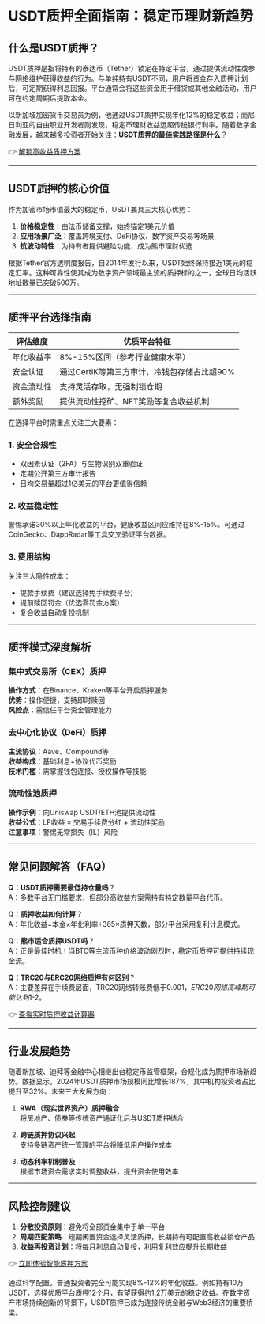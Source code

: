 # USDT质押全面指南：稳定币理财新趋势

## 什么是USDT质押？

USDT质押是指将持有的泰达币（Tether）锁定在特定平台，通过提供流动性或参与网络维护获得收益的行为。与单纯持有USDT不同，用户将资金存入质押计划后，可定期获得利息回报。平台通常会将这些资金用于借贷或其他金融活动，用户可在约定周期后提取本金。

以新加坡加密货币交易员为例，他通过USDT质押实现年化12%的稳定收益；而尼日利亚的自由职业开发者则发现，稳定币理财收益远超传统银行利率。随着数字金融发展，越来越多投资者开始关注：**USDT质押的最佳实践路径是什么**？

👉 [解锁高收益质押方案](https://bit.ly/okx_welcome)

---

## USDT质押的核心价值

作为加密市场市值最大的稳定币，USDT兼具三大核心优势：

1. **价格稳定性**：由法币储备支撑，始终锚定1美元价值
2. **应用场景广泛**：覆盖跨境支付、DeFi协议、数字资产交易等场景
3. **抗波动特性**：为持有者提供避险功能，成为熊市理财优选

根据Tether官方透明度报告，自2014年发行以来，USDT始终保持接近1美元的稳定汇率。这种可靠性使其成为数字资产领域最主流的质押标的之一，全球日均活跃地址数量已突破500万。

---

## 质押平台选择指南

| 评估维度       | 优质平台特征                          |
|----------------|-------------------------------------|
| 年化收益率     | 8%-15%区间（参考行业健康水平）         |
| 安全认证       | 通过CertiK等第三方审计，冷钱包存储占比超90% |
| 资金流动性     | 支持灵活存取，无强制锁仓期              |
| 额外奖励       | 提供流动性挖矿、NFT奖励等复合收益机制     |

在选择平台时需重点关注三大要素：

### 1. 安全合规性
- 双因素认证（2FA）与生物识别双重验证
- 定期公开第三方审计报告
- 日均交易量超过1亿美元的平台更值得信赖

### 2. 收益稳定性
警惕承诺30%以上年化收益的平台，健康收益区间应维持在8%-15%。可通过CoinGecko、DappRadar等工具交叉验证平台数据。

### 3. 费用结构
关注三大隐性成本：
- 提款手续费（建议选择免手续费平台）
- 提前赎回罚金（优选零罚金方案）
- 复合收益自动复投机制

---

## 质押模式深度解析

### 集中式交易所（CEX）质押
**操作方式**：在Binance、Kraken等平台开启质押服务  
**优势**：操作便捷，支持即时赎回  
**风险点**：需信任平台资金管理能力

### 去中心化协议（DeFi）质押
**主流协议**：Aave、Compound等  
**收益构成**：基础利息+协议代币奖励  
**技术门槛**：需掌握钱包连接、授权操作等技能

### 流动性池质押
**操作示例**：向Uniswap USDT/ETH池提供流动性  
**收益公式**：LP收益 = 交易手续费分红 + 流动性奖励  
**注意事项**：警惕无常损失（IL）风险

---

## 常见问题解答（FAQ）

**Q：USDT质押需要最低持仓量吗**？  
A：多数平台无门槛要求，但部分高收益方案需持有特定数量平台代币。

**Q：质押收益如何计算**？  
A：年化收益=本金×年化利率÷365×质押天数，部分平台采用复利计息模式。

**Q：熊市适合质押USDT吗**？  
A：正是最佳时机！当BTC等主流币种价格波动剧烈时，稳定币质押可提供持续现金流。

**Q：TRC20与ERC20网络质押有何区别**？  
A：主要差异在手续费层面，TRC20网络转账费低于$0.001，ERC20网络高峰期可能达到$1-2。

👉 [查看实时质押收益计算器](https://bit.ly/okx_welcome)

---

## 行业发展趋势

随着新加坡、迪拜等金融中心相继出台稳定币监管框架，合规化成为质押市场新趋势。数据显示，2024年USDT质押市场规模同比增长187%，其中机构投资者占比提升至32%。未来三大发展方向：

1. **RWA（现实世界资产）质押融合**  
   将房地产、债券等传统资产通证化后与USDT质押结合

2. **跨链质押协议兴起**  
   支持多链资产统一管理的平台将降低用户操作成本

3. **动态利率机制普及**  
   根据市场资金需求实时调整收益，提升资金使用效率

---

## 风险控制建议

1. **分散投资原则**：避免将全部资金集中于单一平台
2. **周期匹配策略**：短期闲置资金选择灵活质押，长期持有可配置高收益锁仓产品
3. **收益再投资计划**：将每月利息自动复投，利用复利效应提升长期收益

👉 [立即体验智能质押方案](https://bit.ly/okx_welcome)

通过科学配置，普通投资者完全可能实现8%-12%的年化收益。例如持有10万USDT，选择优质平台质押12个月，有望获得约1.2万美元的稳定收益。在数字资产市场持续创新的背景下，USDT质押已成为连接传统金融与Web3经济的重要桥梁。